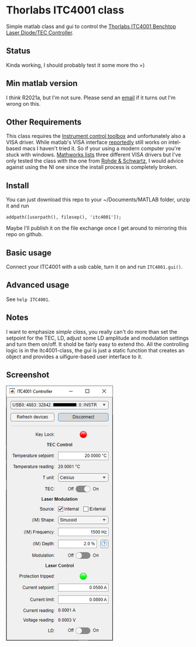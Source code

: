 # Thorlabs ITC4001 class
Simple matlab class and gui to control the
[Thorlabs ITC4001 Benchtop Laser Diode/TEC Controller](https://www.thorlabs.de/thorProduct.cfm?partNumber=ITC4001).

## Status
Kinda working, I should probably test it some more tho =)

## Min matlab version
I *think* R2021a, but I'm not sure. Please send an
[email](mailto:ragnar.seton@uit.no)
if it turns out I'm wrong on this.

## Other Requirements
This class requires the
[Instrument control toolbox](https://se.mathworks.com/products/instrument.html)
and unfortunately also a VISA driver. While matlab's VISA interface
[reportedly](https://se.mathworks.com/help/releases/R2024b/instrument/troubleshooting-visa-interface.html)
still works on intel-based macs I haven't tried it. So if your using a modern
computer you're stuck with windows.
[Mathworks lists](https://se.mathworks.com/help/releases/R2024b/instrument/troubleshooting-visa-interface.html)
three different VISA drivers but I've only tested the class with the one from
[Rohde & Schwartz](https://www.rohde-schwarz.com/no/applications/r-s-visa-application-note_56280-148812.html),
I would advice against using the NI one since the install process is completely
broken.

## Install
You can just download this repo to your ~/Documents/MATLAB folder, unzip it and
run
```
addpath([userpath(), filesep(), 'itc4001']);
```
Maybe I'll publish it on the file exchange once I get around to mirroring this
repo on github.

## Basic usage
Connect your ITC4001 with a usb cable, turn it on and run `ITC4001.gui()`.

## Advanced usage
See `help ITC4001`.

## Notes
I want to emphasize *simple class*, you really can't do more than set the
setpoint for the TEC, LD, adjust some LD amplitude and modulation settings and
turn them on/off. It shold be fairly easy to extend tho. All the controlling
logic is in the itc4001-class, the gui is just a static function that creates
an object and provides a uifigure-based user interface to it.

## Screenshot
![Screenshot of the GUI](screenshot.png "Screenshot of the GUI")
